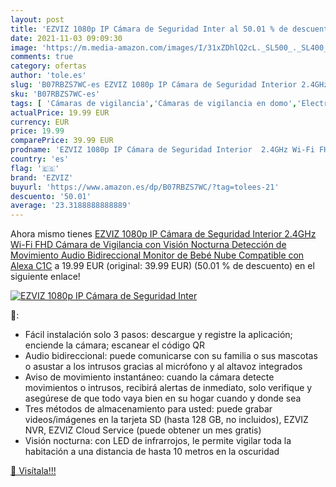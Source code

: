 ```yaml
---
layout: post
title: 'EZVIZ 1080p IP Cámara de Seguridad Inter al 50.01 % de descuento'
date: 2021-11-03 09:09:30
image: 'https://m.media-amazon.com/images/I/31xZDhlQ2cL._SL500_._SL400_.jpg'
comments: true
category: ofertas
author: 'tole.es'
slug: 'B07RBZS7WC-es EZVIZ 1080p IP Cámara de Seguridad Interior 2.4GHz Wi-Fi...'
sku: 'B07RBZS7WC-es'
tags: [ 'Cámaras de vigilancia','Cámaras de vigilancia en domo','Electrónica','Fotografía y videocámaras','alexa','ezviz', ]
actualPrice: 19.99 EUR
currency: EUR
price: 19.99
comparePrice: 39.99 EUR
prodname: 'EZVIZ 1080p IP Cámara de Seguridad Interior  2.4GHz Wi-Fi FHD Cámara de Vigilancia con Visión Nocturna  Detección de Movimiento  Audio Bidireccional  Monitor de Bebé  Nube  Compatible con Alexa  C1C'
country: 'es'
flag: '🇪🇸'
brand: 'EZVIZ'
buyurl: 'https://www.amazon.es/dp/B07RBZS7WC/?tag=tolees-21'
descuento: '50.01'
average: '23.3188888888889'
---
```


Ahora mismo tienes [EZVIZ 1080p IP Cámara de Seguridad Interior  2.4GHz Wi-Fi FHD Cámara de Vigilancia con Visión Nocturna  Detección de Movimiento  Audio Bidireccional  Monitor de Bebé  Nube  Compatible con Alexa  C1C](https://www.amazon.es/dp/B07RBZS7WC/?tag=tolees-21) a 19.99 EUR (original: 39.99 EUR) (50.01 %  de descuento) en el siguiente enlace!

[![EZVIZ 1080p IP Cámara de Seguridad Inter](https://m.media-amazon.com/images/I/31xZDhlQ2cL._SL500_._SL400_.jpg)](https://www.amazon.es/dp/B07RBZS7WC/?tag=tolees-21)

🔎:

- Fácil instalación solo 3 pasos: descargue y registre la aplicación; enciende la cámara; escanear el código QR
- Audio bidireccional: puede comunicarse con su familia o sus mascotas o asustar a los intrusos gracias al micrófono y al altavoz integrados
- Aviso de movimiento instantáneo: cuando la cámara detecte movimientos o intrusos, recibirá alertas de inmediato, solo verifique y asegúrese de que todo vaya bien en su hogar cuando y donde sea
- Tres métodos de almacenamiento para usted: puede grabar videos/imágenes en la tarjeta SD (hasta 128 GB, no incluidos), EZVIZ NVR, EZVIZ Cloud Service (puede obtener un mes gratis)
- Visión nocturna: con LED de infrarrojos, le permite vigilar toda la habitación a una distancia de hasta 10 metros en la oscuridad

[🛒 Visítala!!!](https://www.amazon.es/dp/B07RBZS7WC/?tag=tolees-21)
